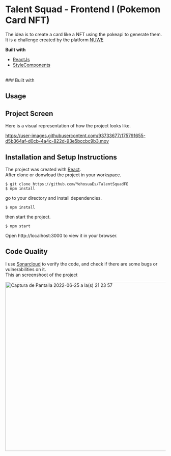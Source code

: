 # Talent Squad - Frontend I (Pokemon Card NFT)

The idea is to create a card like a NFT using the pokeapi to generate them.
It is a challenge created by the platform [NUWE](https://nuwe.io/challenge/talent-squad-frontend-i)
</br>

**Built with**


- [ReactJs](https://es.reactjs.org/)
- [StyleComponents](https://styled-components.com/)

</br>
### Built with

## Usage



## Project Screen
Here is a visual representation of how the project looks like.

https://user-images.githubusercontent.com/93733677/175791655-d5b364af-d0cb-4a4c-822d-93e5bccbc9b3.mov

## Installation and Setup Instructions
The project was created with [React](https://es.reactjs.org/).
<br />
After clone or donwload the project in your workspace.

```
$ git clone https://github.com/YehosuaEs/TalentSquadFE
$ npm install
```
go to your directory and install dependencies.
```
$ npm install
```
then start the project.
```
$ npm start
```

Open http://localhost:3000 to view it in your browser.

## Code Quality

I use [Sonarcloud](https://sonarcloud.io/) to verify the code, and check if there are some bugs or vulnerabilities on it.
<br />
This an screenshoot of the project


<img width="531" alt="Captura de Pantalla 2022-06-25 a la(s) 21 23 57" src="https://user-images.githubusercontent.com/93733677/175790094-561e0618-9294-40df-8656-debff2e5d796.png">

